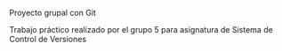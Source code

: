 Proyecto grupal con Git      

Trabajo práctico realizado por el grupo 5 para asignatura de Sistema de Control de Versiones
